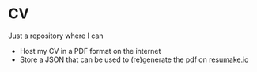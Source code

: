 # CV

Just a repository where I can

- Host my CV in a PDF format on the internet
- Store a JSON that can be used to (re)generate the pdf on [resumake.io](https://resumake.io)
